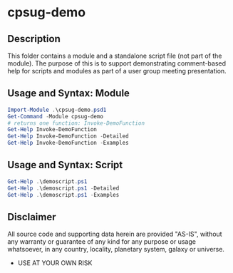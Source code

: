 # cpsug-demo

## Description

This folder contains a module and a standalone script file (not part of the module).
The purpose of this is to support demonstrating comment-based help for scripts and modules
as part of a user group meeting presentation.

## Usage and Syntax: Module

```powershell
Import-Module .\cpsug-demo.psd1
Get-Command -Module cpsug-demo
# returns one function: Invoke-DemoFunction
Get-Help Invoke-DemoFunction
Get-Help Invoke-DemoFunction -Detailed
Get-Help Invoke-DemoFunction -Examples
```

## Usage and Syntax: Script

```powershell
Get-Help .\demoscript.ps1
Get-Help .\demoscript.ps1 -Detailed
Get-Help .\demoscript.ps1 -Examples
```

## Disclaimer

All source code and supporting data herein are provided "AS-IS", without any warranty or guarantee of any kind for any purpose or usage whatsoever, in any country, locality, planetary system, galaxy or universe.

* USE AT YOUR OWN RISK
